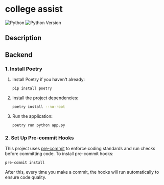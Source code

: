 # college assist

![Python](https://img.shields.io/badge/-Python-F9DC3E.svg?logo=python&style=flat)
![Python Version](https://img.shields.io/badge/python-3.11-blue)

## Description

## Backend

### 1. **Install Poetry**

1. Install Poetry if you haven't already:

    ```bash
    pip install poetry
    ```

2. Install the project dependencies:

    ```bash
    poetry install --no-root
    ```

3. Run the application:

    ```bash
    poetry run python app.py
    ```

### 2. **Set Up Pre-commit Hooks**

This project uses [pre-commit](https://pre-commit.com/) to enforce coding standards and run checks before committing code. To install pre-commit hooks:

```bash
pre-commit install
```

After this, every time you make a commit, the hooks will run automatically to ensure code quality.
